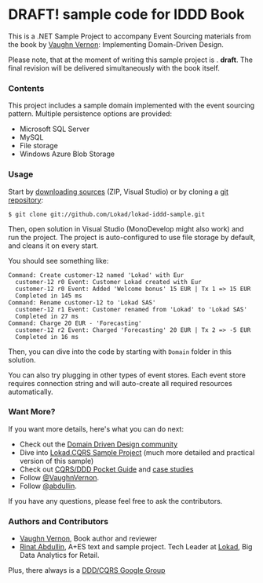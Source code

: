 DRAFT! sample code for IDDD Book 
================================

This is a .NET Sample Project to accompany Event Sourcing materials 
from the book by [Vaughn Vernon](http://vaughnvernon.co/): Implementing Domain-Driven Design.

Please note, that at the moment of writing this sample project is . **draft**. 
The final revision will be delivered simultaneously with the book itself.

### Contents

This project includes a sample domain implemented with the event sourcing pattern. 
Multiple persistence options are provided:

* Microsoft SQL Server
* MySQL
* File storage
* Windows Azure Blob Storage

### Usage

Start by [downloading sources](https://github.com/Lokad/lokad-iddd-sample/zipball/master) (ZIP, Visual Studio) 
or by cloning a [git repository](https://github.com/Lokad/lokad-iddd-sample):

```
$ git clone git://github.com/Lokad/lokad-iddd-sample.git
```


Then, open solution in Visual Studio (MonoDevelop might also work) and
run the project. The project is auto-configured to use file storage by default,
and cleans it on every start.

You should see something like:

```
Command: Create customer-12 named 'Lokad' with Eur
  customer-12 r0 Event: Customer Lokad created with Eur
  customer-12 r0 Event: Added 'Welcome bonus' 15 EUR | Tx 1 => 15 EUR
  Completed in 145 ms
Command: Rename customer-12 to 'Lokad SAS'
  customer-12 r1 Event: Customer renamed from 'Lokad' to 'Lokad SAS'
  Completed in 27 ms
Command: Charge 20 EUR - 'Forecasting'
  customer-12 r2 Event: Charged 'Forecasting' 20 EUR | Tx 2 => -5 EUR
  Completed in 16 ms
```

Then, you can dive into the code by starting with `Domain` folder in this solution.

You can also try plugging in other types of event stores. Each event store requires 
connection string and will auto-create all required resources automatically.

### Want More?

If you want more details, here's what you can do next:

* Check out the [Domain Driven Design community](http://dddcommunity.org/)
* Dive into [Lokad.CQRS Sample Project](http://lokad.github.com/lokad-cqrs/) (much more detailed and practical version of this sample)
* Check out [CQRS/DDD Pocket Guide](http://cqrsguide.com/case-studies) and [case studies](http://cqrsguide.com/case-studies)
* Follow [@VaughnVernon](https://twitter.com/#!/VaughnVernon).
* Follow [@abdullin](https://twitter.com/#!/abdullin).

If you have any questions, please feel free to ask the contributors.

### Authors and Contributors

* [Vaughn Vernon](http://vaughnvernon.co/), Book author and reviewer
* [Rinat Abdullin](http://abdullin.com), A+ES text and sample project. Tech Leader at [Lokad](http://www.lokad.com/), Big Data Analytics for Retail.

Plus, there always is a [DDD/CQRS Google Group](https://groups.google.com/forum/?fromgroups#!forum/dddcqrs)